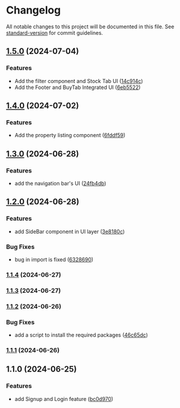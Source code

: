 # Changelog

All notable changes to this project will be documented in this file. See [standard-version](https://github.com/conventional-changelog/standard-version) for commit guidelines.

## [1.5.0](https://github.com/Nishant040305/HorizanArcInvestment/compare/v1.4.0...v1.5.0) (2024-07-04)


### Features

* Add the filter component and Stock Tab UI ([14c914c](https://github.com/Nishant040305/HorizanArcInvestment/commit/14c914ce59a39dbc1bc83236efd59d138a0aa2fc))
* Add the Footer and BuyTab Integrated UI ([6eb5522](https://github.com/Nishant040305/HorizanArcInvestment/commit/6eb55220a9499cb4be3daf4b8d18899bdca37c6d))

## [1.4.0](https://github.com/Nishant040305/HorizanArcInvestment/compare/v1.3.0...v1.4.0) (2024-07-02)


### Features

* Add the property listing component ([6fddf59](https://github.com/Nishant040305/HorizanArcInvestment/commit/6fddf5935192fe4fabd56ce47ba460d165547f97))

## [1.3.0](https://github.com/Nishant040305/HorizanArcInvestment/compare/v1.2.0...v1.3.0) (2024-06-28)


### Features

* add the navigation bar's UI ([24fb4db](https://github.com/Nishant040305/HorizanArcInvestment/commit/24fb4dbcca6a02a9104d490aa69d79ed1a09bf47))

## [1.2.0](https://github.com/Nishant040305/HorizanArcInvestment/compare/v1.1.5...v1.2.0) (2024-06-28)


### Features

* add SideBar component in UI layer ([3e8180c](https://github.com/Nishant040305/HorizanArcInvestment/commit/3e8180cd51a32403857e7d6625e1cecc1aeb3f88))


### Bug Fixes

* bug in import is fixed ([6328690](https://github.com/Nishant040305/HorizanArcInvestment/commit/632869004a984e9527f70783cba421148066139c))

### [1.1.4](https://github.com/Nishant040305/HorizanArcInvestment/compare/v1.1.3...v1.1.4) (2024-06-27)

### [1.1.3](https://github.com/Nishant040305/HorizanArcInvestment/compare/v1.1.2...v1.1.3) (2024-06-27)

### [1.1.2](https://github.com/Nishant040305/HorizanArcInvestment/compare/v1.1.1...v1.1.2) (2024-06-26)


### Bug Fixes

* add a script to install the required packages ([46c65dc](https://github.com/Nishant040305/HorizanArcInvestment/commit/46c65dcf70506886b991a9cdee234cbedddcfb37))

### [1.1.1](https://github.com/Nishant040305/HorizanArcInvestment/compare/v1.1.0...v1.1.1) (2024-06-26)

## 1.1.0 (2024-06-25)


### Features

* add Signup and Login feature ([bc0d970](https://github.com/Nishant040305/HorizanArcInvestment/commit/bc0d9709d9028bf386e6d2e0148b73cf9754bc94))